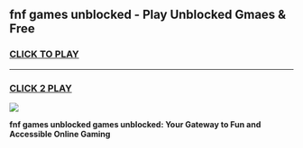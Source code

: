 
## fnf games unblocked - Play Unblocked Gmaes & Free
<h3>
<a href="https://premium.freeplayer.one?title=fnf_games_unblocked&ref=19F">CLICK TO PLAY</a></h3>
<hr>

<h3>
<a href="https://premium.freeplayer.one?title=fnf_games_unblocked&ref=19F">CLICK 2 PLAY</a>
  
</h3>

<a href="https://premium.freeplayer.one?title=fnf_games_unblocked&ref=19F/"><img src="https://clearcache.store/games.png"></a>


**fnf games unblocked games unblocked: Your Gateway to Fun and Accessible Online Gaming**
